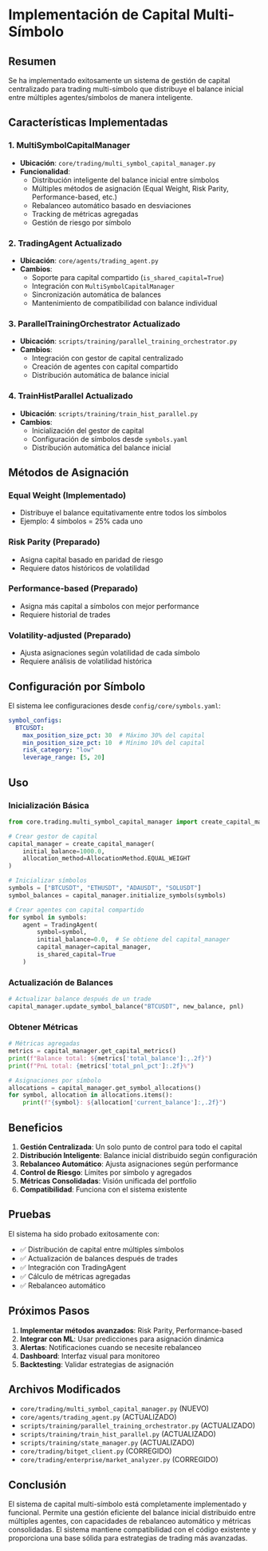 # Implementación de Capital Multi-Símbolo

## Resumen

Se ha implementado exitosamente un sistema de gestión de capital centralizado para trading multi-símbolo que distribuye el balance inicial entre múltiples agentes/símbolos de manera inteligente.

## Características Implementadas

### 1. MultiSymbolCapitalManager
- **Ubicación**: `core/trading/multi_symbol_capital_manager.py`
- **Funcionalidad**:
  - Distribución inteligente del balance inicial entre símbolos
  - Múltiples métodos de asignación (Equal Weight, Risk Parity, Performance-based, etc.)
  - Rebalanceo automático basado en desviaciones
  - Tracking de métricas agregadas
  - Gestión de riesgo por símbolo

### 2. TradingAgent Actualizado
- **Ubicación**: `core/agents/trading_agent.py`
- **Cambios**:
  - Soporte para capital compartido (`is_shared_capital=True`)
  - Integración con `MultiSymbolCapitalManager`
  - Sincronización automática de balances
  - Mantenimiento de compatibilidad con balance individual

### 3. ParallelTrainingOrchestrator Actualizado
- **Ubicación**: `scripts/training/parallel_training_orchestrator.py`
- **Cambios**:
  - Integración con gestor de capital centralizado
  - Creación de agentes con capital compartido
  - Distribución automática de balance inicial

### 4. TrainHistParallel Actualizado
- **Ubicación**: `scripts/training/train_hist_parallel.py`
- **Cambios**:
  - Inicialización del gestor de capital
  - Configuración de símbolos desde `symbols.yaml`
  - Distribución automática del balance inicial

## Métodos de Asignación

### Equal Weight (Implementado)
- Distribuye el balance equitativamente entre todos los símbolos
- Ejemplo: 4 símbolos = 25% cada uno

### Risk Parity (Preparado)
- Asigna capital basado en paridad de riesgo
- Requiere datos históricos de volatilidad

### Performance-based (Preparado)
- Asigna más capital a símbolos con mejor performance
- Requiere historial de trades

### Volatility-adjusted (Preparado)
- Ajusta asignaciones según volatilidad de cada símbolo
- Requiere análisis de volatilidad histórica

## Configuración por Símbolo

El sistema lee configuraciones desde `config/core/symbols.yaml`:

```yaml
symbol_configs:
  BTCUSDT:
    max_position_size_pct: 30  # Máximo 30% del capital
    min_position_size_pct: 10  # Mínimo 10% del capital
    risk_category: "low"
    leverage_range: [5, 20]
```

## Uso

### Inicialización Básica
```python
from core.trading.multi_symbol_capital_manager import create_capital_manager, AllocationMethod

# Crear gestor de capital
capital_manager = create_capital_manager(
    initial_balance=1000.0,
    allocation_method=AllocationMethod.EQUAL_WEIGHT
)

# Inicializar símbolos
symbols = ["BTCUSDT", "ETHUSDT", "ADAUSDT", "SOLUSDT"]
symbol_balances = capital_manager.initialize_symbols(symbols)

# Crear agentes con capital compartido
for symbol in symbols:
    agent = TradingAgent(
        symbol=symbol,
        initial_balance=0.0,  # Se obtiene del capital_manager
        capital_manager=capital_manager,
        is_shared_capital=True
    )
```

### Actualización de Balances
```python
# Actualizar balance después de un trade
capital_manager.update_symbol_balance("BTCUSDT", new_balance, pnl)
```

### Obtener Métricas
```python
# Métricas agregadas
metrics = capital_manager.get_capital_metrics()
print(f"Balance total: ${metrics['total_balance']:,.2f}")
print(f"PnL total: {metrics['total_pnl_pct']:.2f}%")

# Asignaciones por símbolo
allocations = capital_manager.get_symbol_allocations()
for symbol, allocation in allocations.items():
    print(f"{symbol}: ${allocation['current_balance']:,.2f}")
```

## Beneficios

1. **Gestión Centralizada**: Un solo punto de control para todo el capital
2. **Distribución Inteligente**: Balance inicial distribuido según configuración
3. **Rebalanceo Automático**: Ajusta asignaciones según performance
4. **Control de Riesgo**: Límites por símbolo y agregados
5. **Métricas Consolidadas**: Visión unificada del portfolio
6. **Compatibilidad**: Funciona con el sistema existente

## Pruebas

El sistema ha sido probado exitosamente con:
- ✅ Distribución de capital entre múltiples símbolos
- ✅ Actualización de balances después de trades
- ✅ Integración con TradingAgent
- ✅ Cálculo de métricas agregadas
- ✅ Rebalanceo automático

## Próximos Pasos

1. **Implementar métodos avanzados**: Risk Parity, Performance-based
2. **Integrar con ML**: Usar predicciones para asignación dinámica
3. **Alertas**: Notificaciones cuando se necesite rebalanceo
4. **Dashboard**: Interfaz visual para monitoreo
5. **Backtesting**: Validar estrategias de asignación

## Archivos Modificados

- `core/trading/multi_symbol_capital_manager.py` (NUEVO)
- `core/agents/trading_agent.py` (ACTUALIZADO)
- `scripts/training/parallel_training_orchestrator.py` (ACTUALIZADO)
- `scripts/training/train_hist_parallel.py` (ACTUALIZADO)
- `scripts/training/state_manager.py` (ACTUALIZADO)
- `core/trading/bitget_client.py` (CORREGIDO)
- `core/trading/enterprise/market_analyzer.py` (CORREGIDO)

## Conclusión

El sistema de capital multi-símbolo está completamente implementado y funcional. Permite una gestión eficiente del balance inicial distribuido entre múltiples agentes, con capacidades de rebalanceo automático y métricas consolidadas. El sistema mantiene compatibilidad con el código existente y proporciona una base sólida para estrategias de trading más avanzadas.
